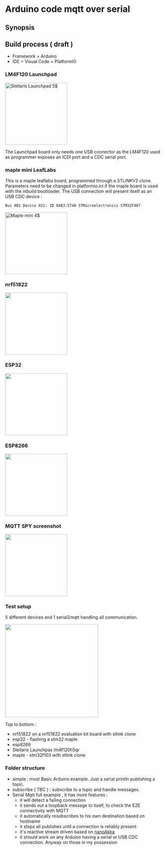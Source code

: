 # Arduino code mqtt over serial

## Synopsis

## Build process ( draft )
 - Framework = Arduino
- IDE = Visual Code + PlatformIO

### LM4F120 Launchpad 
<img src="https://github.com/vortex314/mqtt2serial/raw/master/doc/stellaris.jpeg" width="200" title="Stellaris Launchpad 5$">

The Launchpad board only needs one USB connector as the LM4F120 used as programmer exposes an ICDI port and a CDC serial port.

### maple mini LeafLabs 
This is a maple leaflabs board, programmed through a STLINKV2 clone. Parameters need to be changed in platformio.ini if the maple board is used with the inbuild bootloader. 
The USB connection will present itself as an USB CDC device : 
```
Bus 001 Device 021: ID 0483:5740 STMicroelectronics STM32F407
```
<img src="https://github.com/vortex314/mqtt2serial/raw/master/doc/maple.jpg" width="200" title="Maple mini 4$">

### nrf51822
<img src="https://github.com/vortex314/mqtt2serial/raw/master/doc/nrf51822.jpeg" width="200" >

### ESP32
<img src="https://github.com/vortex314/mqtt2serial/raw/master/doc/esp32.jpg" width="200" >

### ESP8266
<img src="https://github.com/vortex314/mqtt2serial/raw/master/doc/esp8266.jpeg" width="200" >

### MQTT SPY screenshot

<img src="https://github.com/vortex314/mqtt2serial/raw/master/doc/mqtt-spy.png" width="200" >

### Test setup 

5 different devices and 1 serial2mqtt handling all  communication.

<img src="https://github.com/vortex314/mqtt2serial/raw/master/doc/ucs.jpg" width="300" >

Top to bottom :
- nrf51822 on a nrf51822 evaluation kit board with stlink clone
- esp32 - flashing a stm32 maple
- esp8266
- Stellaris Launchpas lm4f120h5qr
- maple - stm32f103 with stlink clone

### Folder structure 
- simple : most Basic Arduino example. Just a serial println publishing a topic. 
- subscribe ( TBC ) : subscribe to a topic and handle messages. 
- Serial Mqtt full example , it has more features :
  * it will detect a failing connection
  * it sends out a loopback message to itself, to check the E2E connectivity with MQTT
  * it automatically resubscribes to his own destination based on hostname
  * it stops all publishes until a connection is reliably present
  *  it's reactive stream driven based on [nanoAkka](https://github.com/vortex314/nanoAkka/blob/master/README.md) 
  * it should work on any Arduino having a serial or USB CDC connection. Anyway on those in my possession

<!--stackedit_data:
eyJoaXN0b3J5IjpbLTgwNDg4NzcxNywyMDkxNjIwMTc4XX0=
-->